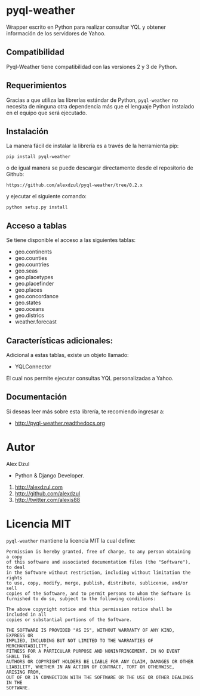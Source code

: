 pyql-weather
============

Wrapper escrito en Python para realizar consultar YQL y obtener información de los servidores de Yahoo.

Compatibilidad
--------------

Pyql-Weather tiene compatibilidad con las versiones 2 y 3 de Python.

Requerimientos
--------------

Gracias a que utiliza las librerías estándar de Python, ``pyql-weather`` no necesita de ninguna otra dependencia 
más que el lenguaje Python instalado en el equipo que será ejecutado.

Instalación
-----------

La manera fácil de instalar la librería es a través de la herramienta pip:

    pip install pyql-weather

o de igual manera se puede descargar directamente desde el repositorio de Github:

    https://github.com/alexdzul/pyql-weather/tree/0.2.x

y ejecutar el siguiente comando:

    python setup.py install


Acceso a tablas
---------------

Se tiene disponible el acceso a las siguientes tablas:


* geo.continents
* geo.counties
* geo.countries
* geo.seas
* geo.placetypes
* geo.placefinder
* geo.places
* geo.concordance
* geo.states
* geo.oceans
* geo.districs
* weather.forecast

Características adicionales:
----------------------------

Adicional a estas tablas, existe un objeto llamado:

   + YQLConnector

El cual nos permite ejecutar consultas YQL personalizadas a Yahoo.


Documentación
-------------

Si deseas leer más sobre esta librería, te recomiendo ingresar a:

* http://pyql-weather.readthedocs.org


Autor
=====

Alex Dzul

* Python & Django Developer.

1. http://alexdzul.com
2. http://github.com/alexdzul
3. http://twitter.com/alexjs88

Licencia MIT
============

``pyql-weather`` mantiene la licencia MIT la cual define:

    Permission is hereby granted, free of charge, to any person obtaining a copy
    of this software and associated documentation files (the "Software"), to deal
    in the Software without restriction, including without limitation the rights
    to use, copy, modify, merge, publish, distribute, sublicense, and/or sell
    copies of the Software, and to permit persons to whom the Software is
    furnished to do so, subject to the following conditions:
    
    The above copyright notice and this permission notice shall be included in all
    copies or substantial portions of the Software.
    
    THE SOFTWARE IS PROVIDED "AS IS", WITHOUT WARRANTY OF ANY KIND, EXPRESS OR
    IMPLIED, INCLUDING BUT NOT LIMITED TO THE WARRANTIES OF MERCHANTABILITY,
    FITNESS FOR A PARTICULAR PURPOSE AND NONINFRINGEMENT. IN NO EVENT SHALL THE
    AUTHORS OR COPYRIGHT HOLDERS BE LIABLE FOR ANY CLAIM, DAMAGES OR OTHER
    LIABILITY, WHETHER IN AN ACTION OF CONTRACT, TORT OR OTHERWISE, ARISING FROM,
    OUT OF OR IN CONNECTION WITH THE SOFTWARE OR THE USE OR OTHER DEALINGS IN THE
    SOFTWARE.